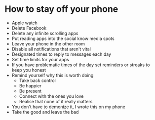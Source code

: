 # How to stay off your phone

* Apple watch
* Delete Facebook
* Delete any infinite scrolling apps
* Put reading apps into the social know media spots
* Leave your phone in the other room
* Disable all notifications that aren't vital
* Designated times to reply to messages each day
* Set time limits for your apps
* If you have problematic times of the day set reminders or streaks to keep you honest
* Remind yourself why this is worth doing
  * Take back control
  * Be happier
  * Be present
  * Connect with the ones you love
  * Realise that none of it really matters
* You don't have to demonize it, I wrote this on my phone
* Take the good and leave the bad
